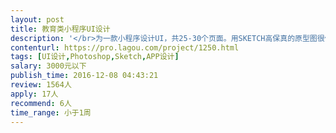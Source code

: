```yaml
---                
layout: post       
title: 教育类小程序UI设计           
description: '</br>为一款小程序设计UI，共25-30个页面。用SKETCH高保真的原型图很保真，算是七成品的UI了，你只需修修改改，完善一下就好。</br></br>详情可见：http://www.wetaiji.net/</br></br></br>1. 符合微信小程序的设计规范</br>2. 完善提供给您的已有设计</br>3. 提供修改建议并实施，毕竟您比我们的设计师专业</br>4. 切图</br>5. 搞得漂亮</br>'     
contenturl: https://pro.lagou.com/project/1250.html      
tags: [UI设计,Photoshop,Sketch,APP设计]            
salary: 3000元以下          
publish_time: 2016-12-08 04:43:21         
review: 1564人                   
apply: 17人                   
recommend: 6人                   
time_range: 小于1周              
---                 
```

